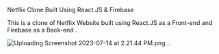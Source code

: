 Netflix Clone Built Using React.JS & Firebase

This is a clone of Netflix Website built using React.JS as a Front-end and Firebase as a Back-end .


![Uploading Screenshot 2023-07-14 at 2.21.44 PM.png…]()
